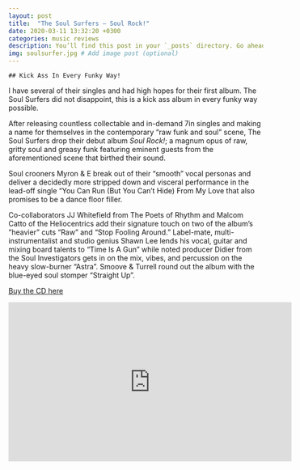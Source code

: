 ```yaml
---
layout: post
title:  "The Soul Surfers – Soul Rock!"
date: 2020-03-11 13:32:20 +0300
categories: music reviews
description: You’ll find this post in your `_posts` directory. Go ahead and edit it and re-build the site to see your changes. # Add post description (optional)
img: soulsurfer.jpg # Add image post (optional)
---
```


	## Kick Ass In Every Funky Way!
		

I have several of their singles and had high hopes for their first album. The Soul Surfers did not disappoint, this is a kick ass album in every funky way possible. 

After releasing countless collectable and in-demand 7in singles and making a name for themselves in the contemporary “raw funk and soul” scene, The Soul Surfers drop their debut album *Soul Rock!*; a magnum opus of raw, gritty soul and greasy funk featuring eminent guests from the aforementioned scene that birthed their sound. 

Soul crooners Myron & E break out of their “smooth” vocal personas and deliver a decidedly more stripped down and visceral performance in the lead-off single “You Can Run (But You Can’t Hide) From My Love that also promises to be a dance floor filler.

Co-collaborators JJ Whitefield from The Poets of Rhythm and Malcom Catto of the Heliocentrics add their signature touch on two of the album’s ”heavier” cuts “Raw” and “Stop Fooling Around.” Label-mate, multi-instrumentalist and studio genius Shawn Lee lends his vocal, guitar and mixing board talents to “Time Is A Gun” while noted producer Didier from the Soul Investigators gets in on the mix, vibes, and percussion on the heavy slow-burner “Astra”. Smoove & Turrell round out the album with the blue-eyed soul stomper “Straight Up”.

[Buy the CD here](https://www.amazon.com/gp/product/B011LQUGGO/ref=as_li_qf_asin_il_tl?ie=UTF8&tag=mojolists-20&creative=9325&linkCode=as2&creativeASIN=B011LQUGGO&linkId=debd810fdbf75fbe139fb587d3a285dd)

<iframe width="560" height="315" src="https://www.youtube.com/embed/HIBoBqW8ts0" frameborder="0" allow="accelerometer; autoplay; encrypted-media; gyroscope; picture-in-picture" allowfullscreen></iframe>


